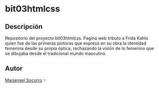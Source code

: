 # bit03htmlcss
## Descripción
Repositorio del proyecto bit03htmlcss. Pagina web tributo a Frida Kahlo quien fue de las primeras pintoras que expresó en su obra la identidad femenina desde su propia óptica, rechazando la visión de lo femenino que se dibujaba desde el tradicional mundo masculino. 
## Autor
[Mariangel Socorro](http://Wa.me/+573242056137) :sparkles:
